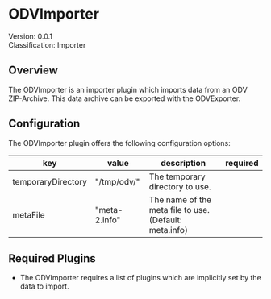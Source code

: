 # ODVImporter
Version: 0.0.1  
Classification: Importer

Overview
-----
The ODVImporter is an importer plugin which imports data from an ODV ZIP-Archive. This data archive can be exported with the ODVExporter.

Configuration
-----
The ODVImporter plugin offers the following configuration options:

| key  | value | description | required |
| ------------- | ------------- |  ------------- | ------------- |
| temporaryDirectory | "/tmp/odv/" | The temporary directory to use. | 
| metaFile | "meta-2.info" | The name of the meta file to use. (Default: meta.info) | 

Required Plugins
-----
 - The ODVImporter requires a list of plugins which are implicitly set by the data to import. 